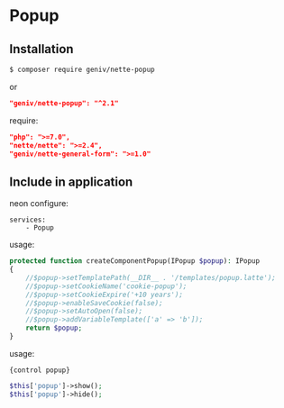 Popup
=====

Installation
------------
```sh
$ composer require geniv/nette-popup
```
or
```json
"geniv/nette-popup": "^2.1"
```

require:
```json
"php": ">=7.0",
"nette/nette": ">=2.4",
"geniv/nette-general-form": ">=1.0"
```

Include in application
----------------------
neon configure:
```neon
services:
    - Popup
```

usage:
```php
protected function createComponentPopup(IPopup $popup): IPopup
{
    //$popup->setTemplatePath(__DIR__ . '/templates/popup.latte');
    //$popup->setCookieName('cookie-popup');
    //$popup->setCookieExpire('+10 years');
    //$popup->enableSaveCookie(false);
    //$popup->setAutoOpen(false);
    //$popup->addVariableTemplate(['a' => 'b']);
    return $popup;
}
```

usage:
```latte
{control popup}
```

```php
$this['popup']->show();
$this['popup']->hide();
```
